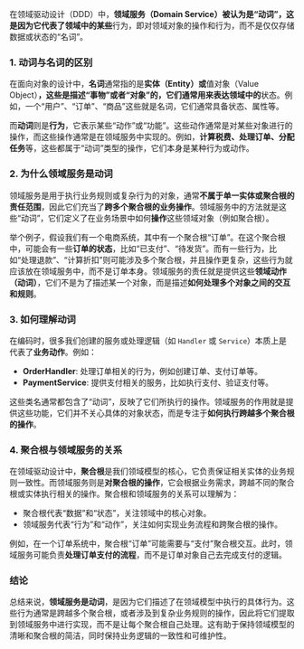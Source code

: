 在领域驱动设计（DDD）中，**领域服务（Domain Service）被认为是“动词”，这是因为它代表了领域中的某些**行为，即对领域对象的操作和行为，而不是仅仅存储数据或状态的“名词”。

### 1. **动词与名词的区别**

在面向对象的设计中，**名词**通常指的是**实体（Entity）或**值对象（Value Object）**，这些是描述“事物”或者“对象”的，它们通常用来表达领域中的**状态。例如，一个“用户”、“订单”、“商品”这些就是名词，它们通常具备状态、属性等。

而**动词**则是**行为**，它表示某些“动作”或“功能”。这些动作通常是对某些对象进行的操作，而这些操作通常是在领域服务中实现的。例如，**计算税费、处理订单、分配任务**等，这些都属于“动词”类型的操作，它们本身是某种行为或动作。

### 2. **为什么领域服务是动词**

领域服务是用于执行业务规则或复杂行为的对象，通常**不属于单一实体或聚合根的责任范围**，因此它们充当了**跨多个聚合根的业务操作**。领域服务中的方法就是这些“动词”，它们定义了在业务场景中如何**操作**这些领域对象（例如聚合根）。

举个例子，假设我们有一个电商系统，其中有一个聚合根“订单”。在这个聚合根中，可能会有一些**订单的状态**，比如“已支付”、“待发货”。而有一些行为，比如“处理退款”、“计算折扣”则可能涉及多个聚合根，并且操作更复杂，这些行为就应该放在领域服务中，而不是订单本身。领域服务的责任就是提供这些**领域动作（动词）**，它们不是为了描述某一个对象，而是描述**如何处理多个对象之间的交互和规则**。

### 3. **如何理解动词**

在编码时，很多我们创建的服务或处理逻辑（如 `Handler` 或 `Service`）本质上是代表了**业务动作**。例如：

- **OrderHandler**: 处理订单相关的行为，例如创建订单、支付订单等。
- **PaymentService**: 提供支付相关的服务，比如执行支付、验证支付等。

这些类名通常都包含了“动词”，反映了它们所执行的操作。领域服务的作用就是提供这些功能，它们并不关心具体的对象状态，而是专注于**如何执行跨越多个聚合根的操作**。

### 4. **聚合根与领域服务的关系**

在领域驱动设计中，**聚合根**是我们领域模型的核心，它负责保证相关实体的业务规则一致性。而领域服务则是**对聚合根的操作**，它会根据业务需求，跨越不同的聚合根或实体执行相关的操作。聚合根和领域服务的关系可以理解为：

- 聚合根代表“数据”和“状态”，关注领域中的核心对象。
- 领域服务代表“行为”和“动作”，关注如何实现业务流程和跨聚合根的操作。

例如，在一个订单系统中，聚合根“订单”可能需要与“支付”聚合根交互。此时，领域服务可能负责**处理订单支付的流程**，而不是订单对象自己去完成支付的逻辑。

### 结论

总结来说，**领域服务是动词**，是因为它们描述了在领域模型中执行的具体行为。这些行为通常是跨越多个聚合根，或者涉及到复杂业务规则的操作，因此将它们提取到领域服务中进行实现，而不是让每个聚合根自己处理。这有助于保持领域模型的清晰和聚合根的简洁，同时保持业务逻辑的一致性和可维护性。